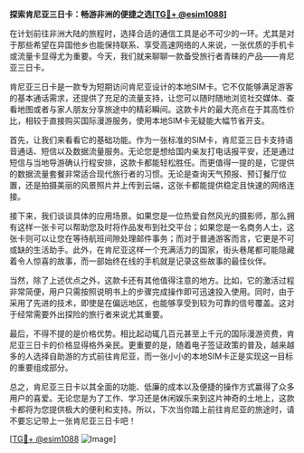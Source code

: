**探索肯尼亚三日卡：畅游非洲的便捷之选[[TG💪+ @esim1088](https://t.me/s/esim1088)]**

在计划前往非洲大陆的旅程时，选择合适的通信工具是必不可少的一环。尤其是对于那些希望在异国他乡也能保持联系、享受高速网络的人来说，一张优质的手机卡或流量卡显得尤为重要。今天，我们就来聊聊一款备受旅行者青睐的产品——肯尼亚三日卡。

肯尼亚三日卡是一款专为短期访问肯尼亚设计的本地SIM卡。它不仅能够满足游客的基本通话需求，还提供了充足的流量支持，让您可以随时随地浏览社交媒体、查看地图或者与家人朋友分享旅途中的精彩瞬间。这款卡片的最大亮点在于其高性价比，相较于直接购买国际漫游服务，使用本地SIM卡无疑能大幅节省开支。

首先，让我们来看看它的基础功能。作为一张标准的SIM卡，肯尼亚三日卡支持语音通话、短信以及数据流量服务。无论您是想给国内亲友打电话报平安，还是通过短信与当地导游确认行程安排，这款卡都能轻松胜任。而更值得一提的是，它提供的数据流量套餐非常适合现代旅行者的习惯。无论是查询天气预报、预订餐厅位置，还是拍摄美丽的风景照片并上传到云端，这张卡都能提供稳定且快速的网络连接。

接下来，我们谈谈具体的应用场景。如果您是一位热爱自然风光的摄影师，那么拥有这样一张卡可以帮助您及时将作品发布到社交平台；如果您是一名商务人士，这张卡则可以让您在等待航班间隙处理邮件事务；而对于普通游客而言，它更是不可或缺的生活助手。此外，在肯尼亚这样一个充满活力的国家，街头巷尾都可能隐藏着令人惊喜的故事，而一部始终在线的手机就是记录这些故事的最佳伙伴。

当然，除了上述优点之外，这款卡还有其他值得注意的地方。比如，它的激活过程非常简便，用户只需按照说明书上的步骤完成操作即可迅速投入使用。同时，由于采用了先进的技术，即使是在偏远地区，也能够享受到较为可靠的信号覆盖。这对于经常需要外出探险的旅行者来说尤其重要。

最后，不得不提的是价格优势。相比起动辄几百元甚至上千元的国际漫游资费，肯尼亚三日卡的价格显得格外亲民。更重要的是，随着电子签证政策的普及，越来越多的人选择自助游的方式前往肯尼亚，而一张小小的本地SIM卡正是实现这一目标的重要组成部分。

总之，肯尼亚三日卡以其全面的功能、低廉的成本以及便捷的操作方式赢得了众多用户的喜爱。无论您是为了工作、学习还是休闲娱乐来到这片神奇的土地上，这款卡都将为您提供极大的便利和支持。所以，下次当你踏上前往肯尼亚的旅途时，请不要忘记带上一张肯尼亚三日卡吧！

[[TG💪+ @esim1088](https://t.me/s/esim1088) ![Image](https://i.postimg.cc/4NQfJmqS/Snipaste-2025-05-13-00-14-12.png)]